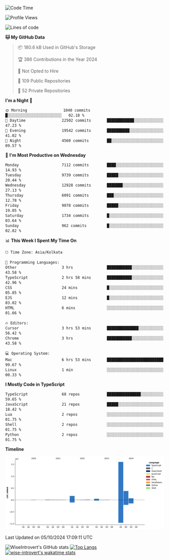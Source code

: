 <!--START_SECTION:waka-->
![Code Time](http://img.shields.io/badge/Code%20Time-1%2C644%20hrs%2031%20mins-blue)

![Profile Views](http://img.shields.io/badge/Profile%20Views-7-blue)

![Lines of code](https://img.shields.io/badge/From%20Hello%20World%20I%27ve%20Written-23.4%20million%20lines%20of%20code-blue)

**🐱 My GitHub Data** 

> 📦 180.6 kB Used in GitHub's Storage 
 > 
> 🏆 386 Contributions in the Year 2024
 > 
> 🚫 Not Opted to Hire
 > 
> 📜 109 Public Repositories 
 > 
> 🔑 52 Private Repositories 
 > 
**I'm a Night 🦉** 

```text
🌞 Morning                1040 commits        █░░░░░░░░░░░░░░░░░░░░░░░░   02.18 % 
🌆 Daytime                22502 commits       ████████████░░░░░░░░░░░░░   47.23 % 
🌃 Evening                19542 commits       ██████████░░░░░░░░░░░░░░░   41.02 % 
🌙 Night                  4560 commits        ██░░░░░░░░░░░░░░░░░░░░░░░   09.57 % 
```
📅 **I'm Most Productive on Wednesday** 

```text
Monday                   7112 commits        ████░░░░░░░░░░░░░░░░░░░░░   14.93 % 
Tuesday                  9739 commits        █████░░░░░░░░░░░░░░░░░░░░   20.44 % 
Wednesday                12928 commits       ███████░░░░░░░░░░░░░░░░░░   27.13 % 
Thursday                 6091 commits        ███░░░░░░░░░░░░░░░░░░░░░░   12.78 % 
Friday                   9078 commits        █████░░░░░░░░░░░░░░░░░░░░   19.05 % 
Saturday                 1734 commits        █░░░░░░░░░░░░░░░░░░░░░░░░   03.64 % 
Sunday                   962 commits         █░░░░░░░░░░░░░░░░░░░░░░░░   02.02 % 
```


📊 **This Week I Spent My Time On** 

```text
🕑︎ Time Zone: Asia/Kolkata

💬 Programming Languages: 
Other                    3 hrs               ███████████░░░░░░░░░░░░░░   43.58 % 
TypeScript               2 hrs 58 mins       ███████████░░░░░░░░░░░░░░   42.96 % 
CSS                      24 mins             █░░░░░░░░░░░░░░░░░░░░░░░░   05.85 % 
EJS                      12 mins             █░░░░░░░░░░░░░░░░░░░░░░░░   03.02 % 
HTML                     6 mins              ░░░░░░░░░░░░░░░░░░░░░░░░░   01.66 % 

🔥 Editors: 
Cursor                   3 hrs 53 mins       ██████████████░░░░░░░░░░░   56.42 % 
Chrome                   3 hrs               ███████████░░░░░░░░░░░░░░   43.58 % 

💻 Operating System: 
Mac                      6 hrs 53 mins       █████████████████████████   99.67 % 
Linux                    1 min               ░░░░░░░░░░░░░░░░░░░░░░░░░   00.33 % 
```

**I Mostly Code in TypeScript** 

```text
TypeScript               68 repos            ███████████████░░░░░░░░░░   59.65 % 
JavaScript               21 repos            █████░░░░░░░░░░░░░░░░░░░░   18.42 % 
Lua                      2 repos             ░░░░░░░░░░░░░░░░░░░░░░░░░   01.75 % 
Shell                    2 repos             ░░░░░░░░░░░░░░░░░░░░░░░░░   01.75 % 
Python                   2 repos             ░░░░░░░░░░░░░░░░░░░░░░░░░   01.75 % 
```



**Timeline**

![Lines of Code chart](https://raw.githubusercontent.com/wise-introvert/wise-introvert/master/assets/bar_graph.png)


 Last Updated on 05/10/2024 17:09:11 UTC
<!--END_SECTION:waka-->

![WiseIntrovert's GitHub stats](https://github-readme-stats.vercel.app/api?username=wise-introvert&count_private=true&show_icons=true)
[![Top Langs](https://github-readme-stats.vercel.app/api/top-langs/?username=wise-introvert&langs_count=10)](https://github.com/anuraghazra/github-readme-stats)
[![wise-introvert's wakatime stats](https://github-readme-stats.vercel.app/api/wakatime?username=wiseintrovert)](https://github.com/anuraghazra/github-readme-stats)
